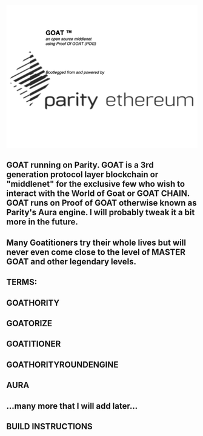 ![Parity Ethereum](docs/GOAT.svg)

## GOAT running on Parity.  GOAT is a 3rd generation protocol layer blockchain or "middlenet" for the exclusive few who wish to interact with the World of Goat or GOAT CHAIN.  GOAT runs on Proof of GOAT otherwise known as Parity's Aura engine.  I will probably tweak it a bit more in the future.  

## Many Goatitioners try their whole lives but will never even come close to the level of MASTER GOAT and other legendary levels.

## TERMS:
## GOATHORITY
## GOATORIZE
## GOATITIONER
## GOATHORITYROUNDENGINE
## AURA
## ...many more that I will add later...

## BUILD INSTRUCTIONS
